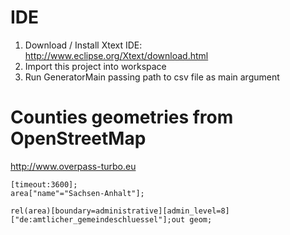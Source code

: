 # IDE
1. Download / Install Xtext IDE: http://www.eclipse.org/Xtext/download.html
2. Import this project into workspace
3. Run GeneratorMain passing path to csv file as main argument

# Counties geometries from OpenStreetMap
http://www.overpass-turbo.eu
```
[timeout:3600];
area["name"="Sachsen-Anhalt"];

rel(area)[boundary=administrative][admin_level=8]["de:amtlicher_gemeindeschluessel"];out geom;
```
